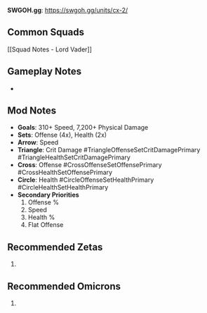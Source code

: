 **SWGOH.gg**: https://swgoh.gg/units/cx-2/

## Common Squads

[[Squad Notes - Lord Vader]]

## Gameplay Notes

 -  

## Mod Notes

 - **Goals**: 310+ Speed, 7,200+ Physical Damage
 - **Sets**: Offense (4x), Health (2x)
 - **Arrow**: Speed
 - **Triangle**: Crit Damage #TriangleOffenseSetCritDamagePrimary #TriangleHealthSetCritDamagePrimary
 - **Cross**: Offense #CrossOffenseSetOffensePrimary #CrossHealthSetOffensePrimary
 - **Circle**: Health #CircleOffenseSetHealthPrimary #CircleHealthSetHealthPrimary
 - **Secondary Priorities**
	 1. Offense %
	 2. Speed
	 3. Health %
	 4. Flat Offense

## Recommended Zetas

1. 

## Recommended Omicrons

1. 